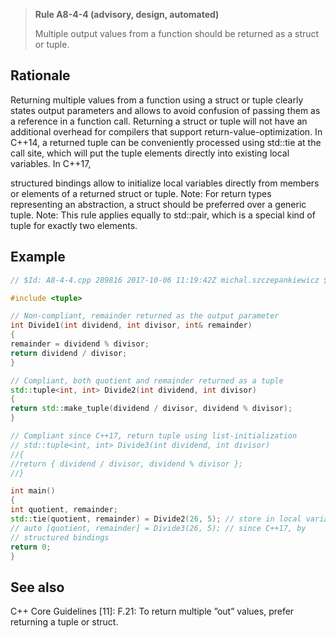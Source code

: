> **Rule A8-4-4 (advisory, design, automated)**
>
> Multiple output values from a function should be returned as a struct
> or tuple.

## Rationale

Returning multiple values from a function using a struct or tuple clearly states output
parameters and allows to avoid confusion of passing them as a reference in a
function call. Returning a struct or tuple will not have an additional overhead for
compilers that support return-value-optimization.
In C++14, a returned tuple can be conveniently processed using std::tie at the call
site, which will put the tuple elements directly into existing local variables. In C++17,

structured bindings allow to initialize local variables directly from members or
elements of a returned struct or tuple.
Note: For return types representing an abstraction, a struct should be preferred over
a generic tuple.
Note: This rule applies equally to std::pair, which is a special kind of tuple for exactly
two elements.

## Example

```cpp
// $Id: A8-4-4.cpp 289816 2017-10-06 11:19:42Z michal.szczepankiewicz $

#include <tuple>

// Non-compliant, remainder returned as the output parameter
int Divide1(int dividend, int divisor, int& remainder)
{
remainder = dividend % divisor;
return dividend / divisor;
}

// Compliant, both quotient and remainder returned as a tuple
std::tuple<int, int> Divide2(int dividend, int divisor)
{
return std::make_tuple(dividend / divisor, dividend % divisor);
}

// Compliant since C++17, return tuple using list-initialization
// std::tuple<int, int> Divide3(int dividend, int divisor)
//{
//return { dividend / divisor, dividend % divisor };
//}

int main()
{
int quotient, remainder;
std::tie(quotient, remainder) = Divide2(26, 5); // store in local variables
// auto [quotient, remainder] = Divide3(26, 5); // since C++17, by
// structured bindings
return 0;
}

```

## See also

C++ Core Guidelines [11]: F.21: To return multiple ”out” values, prefer returning
a tuple or struct.
